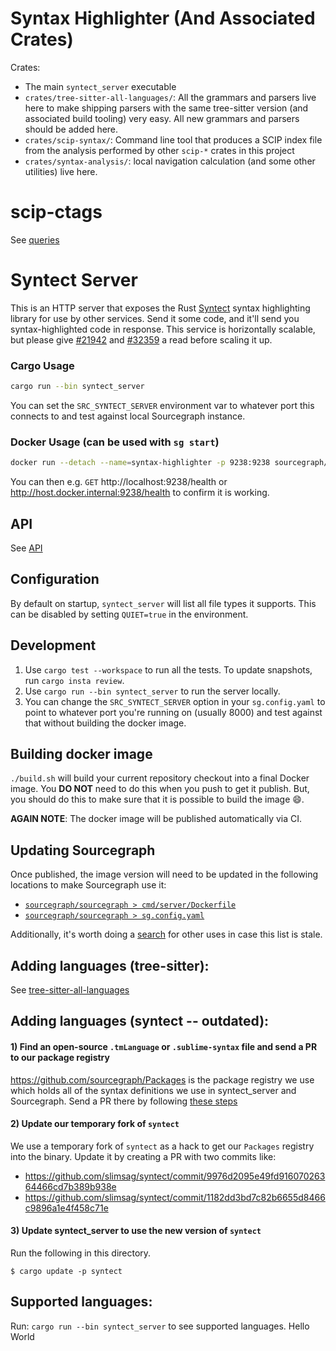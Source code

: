 # Syntax Highlighter (And Associated Crates)

Crates:

- The main `syntect_server` executable
- `crates/tree-sitter-all-languages/`: All the grammars and parsers live here to make shipping parsers with the same tree-sitter version (and associated build tooling) very easy. All new grammars and parsers should be added here.
- `crates/scip-syntax/`: Command line tool that produces a SCIP index file from the analysis performed by other `scip-*` crates in this project
- `crates/syntax-analysis/`: local navigation calculation (and some other utilities) live here.

# scip-ctags

See [queries](./docs/queries.md)

# Syntect Server

This is an HTTP server that exposes the Rust [Syntect](https://github.com/trishume/syntect) syntax highlighting library for use by other services. Send it some code, and it'll send you syntax-highlighted code in response. This service is horizontally scalable, but please give [#21942](https://github.com/sourcegraph/sourcegraph/issues/21942) and [#32359](https://github.com/sourcegraph/sourcegraph/pull/32359#issuecomment-1063310638) a read before scaling it up.

### Cargo Usage

```bash
cargo run --bin syntect_server
```

You can set the `SRC_SYNTECT_SERVER` environment var to whatever port this
connects to and test against local Sourcegraph instance.

### Docker Usage (can be used with `sg start`)

```bash
docker run --detach --name=syntax-highlighter -p 9238:9238 sourcegraph/syntax-highlighter
```

You can then e.g. `GET` http://localhost:9238/health or http://host.docker.internal:9238/health to confirm it is working.

## API

See [API](./docs/api.md)

## Configuration

By default on startup, `syntect_server` will list all file types it supports. This can be disabled by setting `QUIET=true` in the environment.

## Development

1. Use `cargo test --workspace` to run all the tests.
   To update snapshots, run `cargo insta review`.
2. Use `cargo run --bin syntect_server` to run the server locally.
3. You can change the `SRC_SYNTECT_SERVER` option in your `sg.config.yaml` to point to whatever port you're running on (usually 8000) and test against that without building the docker image.

## Building docker image

`./build.sh` will build your current repository checkout into a final Docker image. You **DO NOT** need to do this when you push to get it publish. But, you should do this to make sure that it is possible to build the image :smile:.

**AGAIN NOTE**: The docker image will be published automatically via CI.

## Updating Sourcegraph

Once published, the image version will need to be updated in the following locations to make Sourcegraph use it:

- [`sourcegraph/sourcegraph > cmd/server/Dockerfile`](https://sourcegraph.com/github.com/sourcegraph/sourcegraph/-/blob/cmd/server/Dockerfile?subtree=true#L54:13)
- [`sourcegraph/sourcegraph > sg.config.yaml`](https://sourcegraph.com/github.com/sourcegraph/sourcegraph/-/blob/sg.config.yaml?subtree=true#L206:7)

Additionally, it's worth doing a [search](https://sourcegraph.com/search?q=repo:%5Egithub%5C.com/sourcegraph/sourcegraph%24+sourcegraph/syntect_server:&patternType=literal) for other uses in case this list is stale.

## Adding languages (tree-sitter):

See [tree-sitter-all-languages](./crates/tree-sitter-all-languages/README.md)

## Adding languages (syntect -- outdated):

#### 1) Find an open-source `.tmLanguage` or `.sublime-syntax` file and send a PR to our package registry

https://github.com/sourcegraph/Packages is the package registry we use which holds all of the syntax definitions we use in syntect_server and Sourcegraph. Send a PR there by following [these steps](https://github.com/sourcegraph/Packages/blob/master/README.md#adding-a-new-language)

#### 2) Update our temporary fork of `syntect`

We use a temporary fork of `syntect` as a hack to get our `Packages` registry into the binary. Update it by creating a PR with two commits like:

- https://github.com/slimsag/syntect/commit/9976d2095e49fd91607026364466cd7b389b938e
- https://github.com/slimsag/syntect/commit/1182dd3bd7c82b6655d8466c9896a1e4f458c71e

#### 3) Update syntect_server to use the new version of `syntect`

Run the following in this directory.

```
$ cargo update -p syntect
```

## Supported languages:

Run: `cargo run --bin syntect_server` to see supported languages.
Hello World
